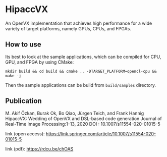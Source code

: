 # HipaccVX

An OpenVX implementation that achieves high performance for a wide variety of target platforms, namely GPUs, CPUs, and FPGAs.


## How to use

Its best to look at the sample applications, which can be compiled for CPU, GPU, and FPGA by using CMake:

```mkdir build && cd build && cmake .. -DTARGET_PLATFORM=opencl-cpu && make -j```

Then the sample applications can be build from `build/samples` directory.


## Publication

M. Akif Özkan, Burak Ok, Bo Qiao, Jürgen Teich, and Frank Hannig
HipaccVX: Wedding of OpenVX and DSL-based code generation
Journal of Real-Time Image Processing:1–13, 2020 
DOI : 10.1007/s11554-020-01015-5

link (open access): https://link.springer.com/article/10.1007/s11554-020-01015-5

link (pdf): https://rdcu.be/chOAS
